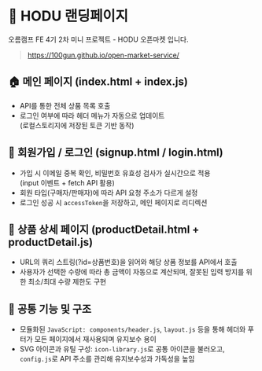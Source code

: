 # 📌 HODU 랜딩페이지
오름캠프 FE 4기 2차 미니 프로젝트 - HODU 오픈마켓 입니다.
> https://100gun.github.io/open-market-service/

## 🏠 메인 페이지 (index.html + index.js) <br>
- API를 통한 전체 상품 목록 호출
- 로그인 여부에 따라 헤더 메뉴가 자동으로 업데이트<br>
(로컬스토리지에 저장된 토큰 기반 동작)

## 🧾 회원가입 / 로그인 (signup.html / login.html)
- 가입 시 이메일 중복 확인, 비밀번호 유효성 검사가 실시간으로 적용<br>
(input 이벤트 + fetch API 활용)
- 회원 타입(구매자/판매자)에 따라 API 요청 주소가 다르게 설정
- 로그인 성공 시 `accessToken`을 저장하고, 메인 페이지로 리디렉션

## 📄 상품 상세 페이지 (productDetail.html + productDetail.js)
- URL의 쿼리 스트링(?id=상품번호)을 읽어와 해당 상품 정보를 API에서 호출
- 사용자가 선택한 수량에 따라 총 금액이 자동으로 계산되며,
잘못된 입력 방지를 위한 최소/최대 수량 제한도 구현

## 🔧 공통 기능 및 구조
- 모듈화된 `JavaScript: components/header.js`, `layout.js` 등을 통해 헤더와 푸터가 모든 페이지에서 재사용되며 유지보수 용이
- SVG 아이콘과 유틸 구성: `icon-library.js`로 공통 아이콘을 불러오고, `config.js`로 API 주소를 관리해 유지보수성과 가독성을 높임
